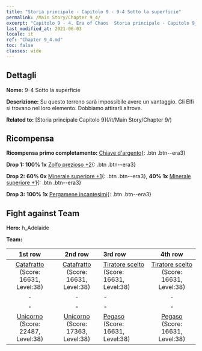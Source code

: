 ```yaml
---
title: "Storia principale - Capitolo 9 - 9-4 Sotto la superficie"
permalink: /Main Story/Chapter 9_4/
excerpt: "Capitolo 9 - 4. Era of Chaos  Storia principale - Capitolo 9_4. 9-4 Sotto la superficie"
last_modified_at: 2021-06-03
locale: it
ref: "Chapter 9_4.md"
toc: false
classes: wide
---
```


## Dettagli

 **Nome:** 9-4 Sotto la superficie

 **Descrizione:** Su questo terreno sarà impossibile avere un vantaggio. Gli Elfi si trovano nel loro elemento. Dobbiamo attirarli altrove.

 **Related to:** [Storia principale Capitolo 9](/it/Main Story/Chapter 9/)

## Ricompensa

 **Ricompensa primo completamento:** [Chiave d'argento](/ItemsIT/con_693/){: .btn .btn--era3}

 **Drop 1:** **100% 1x** [Zolfo prezioso +2](/ItemsIT/mat_29/){: .btn .btn--era3}

 **Drop 2:** **60% 0x** [Minerale superiore +1](/ItemsIT/mat_19/){: .btn .btn--era3}, **40% 1x** [Minerale superiore +1](/ItemsIT/mat_19/){: .btn .btn--era3}

 **Drop 3:** **100% 1x** [Pergamene incantesimi](/ItemsIT/con_694/){: .btn .btn--era3}


## Fight against Team
 **Hero:** h_Adelaide

 **Team:**


  | 1st row | 2nd row | 3rd row | 4th row |
  |:----:|:----:|:----|:----:|
  | [Catafratto](/it/units/Cavalier/) (Score: 16631, Level:38)  | [Catafratto](/it/units/Cavalier/) (Score: 16631, Level:38)  | [Tiratore scelto](/it/units/Marksman/) (Score: 16631, Level:38)  | [Tiratore scelto](/it/units/Marksman/) (Score: 16631, Level:38)  |
  | - | - | - | - |
  | - | - | - | - |
  | [Unicorno](/it/units/Unicorn/) (Score: 22487, Level:38)  | [Unicorno](/it/units/Unicorn/) (Score: 17363, Level:38)  | [Pegaso](/it/units/Pegasus/) (Score: 16631, Level:38)  | [Pegaso](/it/units/Pegasus/) (Score: 16631, Level:38)  |


